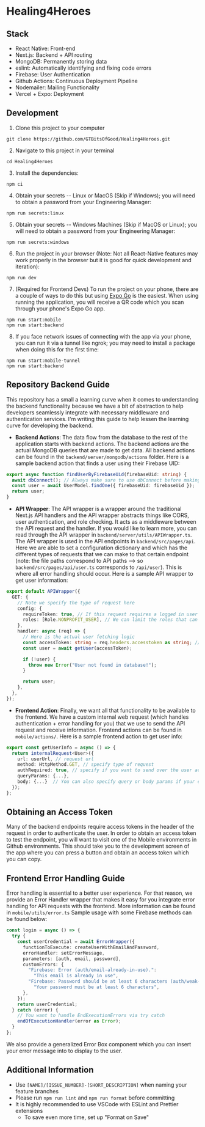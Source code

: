 # Healing4Heroes

## Stack

- React Native: Front-end
- Next.js: Backend + API routing
- MongoDB: Permanently storing data
- eslint: Automatically identifying and fixing code errors
- Firebase: User Authentication
- Github Actions: Continuous Deployment Pipeline
- Nodemailer: Mailing Functionality
- Vercel + Expo: Deployment

## Development

1. Clone this project to your computer

```
git clone https://github.com/GTBitsOfGood/Healing4Heroes.git
```

2. Navigate to this project in your terminal

```
cd Healing4Heroes
```

3. Install the dependencies:

```
npm ci
```

4. Obtain your secrets -- Linux or MacOS (Skip if Windows); you will need to obtain a password from your Engineering Manager:

```
npm run secrets:linux
```

5. Obtain your secrets -- Windows Machines (Skip if MacOS or Linux); you will need to obtain a password from your Engineering Manager:

```
npm run secrets:windows
```

6. Run the project in your browser (Note: Not all React-Native features may work properly in the browser but it is good for quick development and iteration):

```
npm run dev
```

7. (Required for Frontend Devs) To run the project on your phone, there are a couple of ways to do this but using [Expo Go](https://expo.dev/client) is the easiest. When using running the application, you will receive a QR code which you scan through your phone's Expo Go app.

```
npm run start:mobile
npm run start:backend
```

8. If you face network issues of connecting with the app via your phone, you can run it via a tunnel like ngrok; you may need to install a package when doing this for the first time:

```
npm run start:mobile-tunnel
npm run start:backend
```

## Repository Backend Guide

This repository has a small a learning curve when it comes to understanding the backend functionality because we have a bit of abstraction to help developers seamlessly integrate with necessary middleware and authentication services. I'm writing this guide to help lessen the learning curve for developing the backend.

- **Backend Actions**:
  The data flow from the database to the rest of the application starts with backend actions. The backend actions are the actual MongoDB queries that are made to get data. All backend actions can be found in the `backend/server/mongodb/actions` folder. Here is a sample backend action that finds a user using their Firebase UID:

```typescript
export async function findUserByFirebaseUid(firebaseUid: string) {
  await dbConnect(); // Always make sure to use dbConnect before making a Mongo query!
  const user = await UserModel.findOne({ firebaseUid: firebaseUid });
  return user;
}
```

- **API Wrapper**:
  The API wrapper is a wrapper around the traditional Next.js API handlers and the API wrapper abstracts things like CORS, user authentication, and role checking. It acts as a middleware between the API request and the handler. If you would like to learn more, you can read through the API wrapper in `backend/server/utils/APIWrapper.ts`. The API wrapper is used in the API endpoints in `backend/src/pages/api`. Here we are able to set a configuration dictionary and which has the different types of requests that we can make to that certain endpoint (note: the file paths correspond to API paths --> so `backend/src/pages/api/user.ts` corresponds to `/api/user`). This is where all error handling should occur. Here is a sample API wrapper to get user information:

```typescript
export default APIWrapper({
  GET: {
    // Note we specify the type of request here
    config: {
      requireToken: true, // If this request requires a logged in user then we set this to true
      roles: [Role.NONPROFIT_USER], // We can limit the roles that can access this endpoint
    },
    handler: async (req) => {
      // Here is the actual user fetching logic
      const accessToken: string = req.headers.accesstoken as string; // access token is available as req.headers.accesstoken
      const user = await getUser(accessToken);

      if (!user) {
        throw new Error("User not found in database!");
      }

      return user;
    },
  },
});
```

- **Frontend Action**:
  Finally, we want all that functionality to be available to the frontend. We have a custom internal web request (which handles authentication + error handling for you) that we use to send the API request and receive information. Frontend actions can be found in `mobile/actions/`. Here is a sample frontend action to get user info:

```typescript
export const getUserInfo = async () => {
  return internalRequest<User>({
    url: userUrl, // request url
    method: HttpMethod.GET, // specify type of request
    authRequired: true, // specify if you want to send over the user access token
    queryParams: {...},
    body: {...}  // You can also specify query or body params if your endpoint needs it
  });
};

```

## Obtaining an Access Token

Many of the backend endpoints require access tokens in the header of the request in order to authenticate the user. In order to obtain an access token to test the endpoint, you will want to visit one of the Mobile environments in Github environments. This should take you to the development screen of the app where you can press a button and obtain an access token which you can copy.

## Frontend Error Handling Guide

Error handling is essential to a better user experience. For that reason, we provide an Error Handler wrapper that makes it easy for you integrate error handling for API requests with the frontend. More information can be found in `mobile/utils/error.ts` Sample usage with some Firebase methods can be found below:

```typescript
const login = async () => {
  try {
    const userCredential = await ErrorWrapper({
      functionToExecute: createUserWithEmailAndPassword,
      errorHandler: setErrorMessage,
      parameters: [auth, email, password],
      customErrors: {
        "Firebase: Error (auth/email-already-in-use).":
          "This email is already in use",
        "Firebase: Password should be at least 6 characters (auth/weak-password).":
          "Your password must be at least 6 characters",
      },
    });
    return userCredential;
  } catch (error) {
    // You want to handle EndExecutionErrors via try catch
    endOfExecutionHandler(error as Error);
  }
};
```

We also provide a generalized Error Box component which you can insert your error message into to display to the user.

## Additional Information

- Use `[NAME]/[ISSUE_NUMBER]-[SHORT_DESCRIPTION]` when naming your feature branches
- Please run `npm run lint` and `npm run format` before committing
- It is highly recommended to use VSCode with ESLint and Prettier extensions
  - To save even more time, set up "Format on Save"
